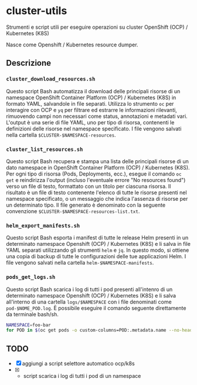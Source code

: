 # cluster-utils

Strumenti e script utili per eseguire operazioni su cluster OpenShift (OCP) / Kubernetes (K8S)

Nasce come Openshift / Kubernetes resource dumper.

## Descrizione

### `cluster_download_resources.sh`

Questo script Bash automatizza il download delle principali risorse di un namespace OpenShift Container Platform (OCP) / Kubernetes (K8S) in formato YAML, salvandole in file separati.  Utilizza lo strumento `oc` per interagire con OCP e `yq` per filtrare ed estrarre le informazioni rilevanti, rimuovendo campi non necessari come status, annotazioni e metadati vari. L'output è una serie di file YAML, uno per tipo di risorsa, contenenti le definizioni delle risorse nel namespace specificato. I file vengono salvati nella cartella `$CLUSTER-$NAMESPACE-resources`.


### `cluster_list_resources.sh`

Questo script Bash recupera e stampa una lista delle principali risorse di un dato namespace in OpenShift Container Platform (OCP) / Kubernetes (K8S). Per ogni tipo di risorsa (Pods, Deployments, ecc.), esegue il comando `oc get` e reindirizza l'output (incluso l'eventuale errore "No resources found") verso un file di testo, formattato con un titolo per ciascuna risorsa. Il risultato è un file di testo contenente l'elenco di tutte le risorse presenti nel namespace specificato, o un messaggio che indica l'assenza di risorse per un determinato tipo. Il file generato è denominato con la seguente convenzione `$CLUSTER-$NAMESPACE-resources-list.txt`.


### `helm_export_manifests.sh`

Questo script Bash esporta i manifest di tutte le release Helm presenti in un determinato namespace Openshift (OCP) / Kubernetes (K8S) e li salva in file YAML separati utilizzando gli strumenti `helm` e `jq`. In questo modo, si ottiene una copia di backup di tutte le configurazioni delle tue applicazioni Helm. I file vengono salvati nella cartella `helm-$NAMESPACE-manifests`.


### `pods_get_logs.sh`

Questo script Bash scarica i log di tutti i pod presenti all'intenro di un determinato namespace Openshift (OCP) / Kubernetes (K8S) e li salva all'interno di una cartella `logs/$NAMESPACE` con i file denominati come `pod-$NOME_POD.log`.
È possibile eseguire il comando seguente direttamente da terminale bash/sh.

```bash
NAMESPACE=foo-bar
for POD in $(oc get pods -o custom-columns=POD:.metadata.name --no-headers -n $NAMESPACE); do oc logs -n $NAMESPACE $POD > ./logs/pod-$POD.log; done
```


## TODO

- [x] aggiungi a script selettore automatico ocp/k8s
- [x] + script scarica i log di tutti i pod di un namespace